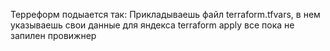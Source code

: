 Терреформ подыается так:
Прикладываешь файл terraform.tfvars, в нем указываешь свои данные для яндекса
terraform apply
все
пока не запилен провижнер
